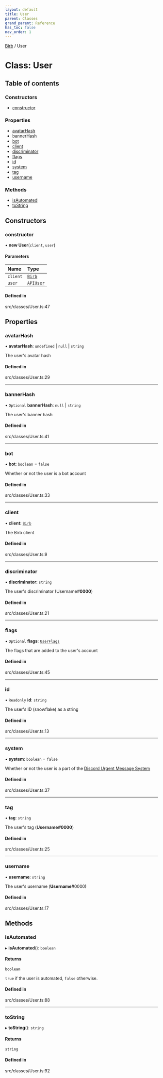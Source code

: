 ```yaml
---
layout: default
title: User
parent: Classes
grand_parent: Reference
has_toc: false
nav_order: 1
---
```


[Birb](/) / User

# Class: User

## Table of contents

### Constructors

- [constructor](User.md#constructor)

### Properties

- [avatarHash](User.md#avatarhash)
- [bannerHash](User.md#bannerhash)
- [bot](User.md#bot)
- [client](User.md#client)
- [discriminator](User.md#discriminator)
- [flags](User.md#flags)
- [id](User.md#id)
- [system](User.md#system)
- [tag](User.md#tag)
- [username](User.md#username)

### Methods

- [isAutomated](User.md#isautomated)
- [toString](User.md#tostring)

## Constructors

### constructor

• **new User**(`client`, `user`)

#### Parameters

| Name | Type |
| :------ | :------ |
| `client` | [`Birb`](Birb.md) |
| `user` | [`APIUser`](modules.md#apiuser) |

#### Defined in

src/classes/User.ts:47

## Properties

### avatarHash

• **avatarHash**: `undefined` \| ``null`` \| `string`

The user's avatar hash

#### Defined in

src/classes/User.ts:29

___

### bannerHash

• `Optional` **bannerHash**: ``null`` \| `string`

The user's banner hash

#### Defined in

src/classes/User.ts:41

___

### bot

• **bot**: `boolean` = `false`

Whether or not the user is a bot account

#### Defined in

src/classes/User.ts:33

___

### client

• **client**: [`Birb`](Birb.md)

The Birb client

#### Defined in

src/classes/User.ts:9

___

### discriminator

• **discriminator**: `string`

The user's discriminator (Username#**0000**)

#### Defined in

src/classes/User.ts:21

___

### flags

• `Optional` **flags**: [`UserFlags`](UserFlags.md)

The flags that are added to the user's account

#### Defined in

src/classes/User.ts:45

___

### id

• `Readonly` **id**: `string`

The user's ID (snowflake) as a string

#### Defined in

src/classes/User.ts:13

___

### system

• **system**: `boolean` = `false`

Whether or not the user is a part of the [Discord Urgent Message System](https://support.discord.com/hc/en-us/articles/360036118732-Discord-System-Messages)

#### Defined in

src/classes/User.ts:37

___

### tag

• **tag**: `string`

The user's tag (**Username#0000**)

#### Defined in

src/classes/User.ts:25

___

### username

• **username**: `string`

The user's username (**Username**#0000)

#### Defined in

src/classes/User.ts:17

## Methods

### isAutomated

▸ **isAutomated**(): `boolean`

#### Returns

`boolean`

`true` if the user is automated, `false` otherwise.

#### Defined in

src/classes/User.ts:88

___

### toString

▸ **toString**(): `string`

#### Returns

`string`

#### Defined in

src/classes/User.ts:92
